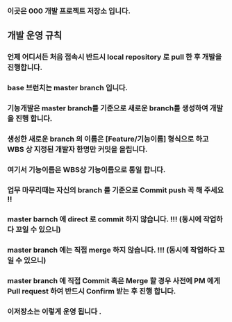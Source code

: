 ### 이곳은 000 개발 프로젝트 저장소 입니다.

## 개발 운영 규칙

### 언제 어디서든 처음 접속시 반드시 local repository 로 pull 한 후 개발을 진행합니다. 
### base 브런치는 master branch 입니다. 
### 기능개발은 master branch를 기준으로 새로운 branch를 생성하여 개발을 진행 합니다.  
### 생성한 새로운 branch 의 이름은 [Feature/기능이름] 형식으로 하고 WBS 상 지정된 개발자 한명만 커밋을 올립니다.
### 여기서 기능이름은 WBS상 기능이름으로 통일 합니다. 
### 업무 마무리때는 자신의 branch 를 기준으로 Commit push 꼭 해 주세요 !!  
### master barnch 에 direct 로 commit 하지 않습니다. !!! (동시에 작업하다 꼬일 수 있으니)  
### master branch 에는 직접 merge 하지 않습니다. !!! (동시에 작업하다 꼬일 수 있으니) 
### master branch 에 직접 Commit 혹은 Merge 할 경우 사전에 PM 에게 Pull request 하여 반드시 Confirm 받는 후 진행 합니다.  

### 이저장소는 이렇게 운영 됩니다 .
